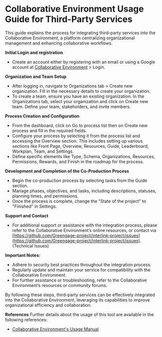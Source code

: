 # Collaborative Environment Usage Guide for Third-Party Services

This guide explains the process for integrating third-party services into the Collaborative Environment, a platform centralizing organizational management and enhancing collaborative workflows.

**Initial Login and registration**

- Create an account either by registering with an email or using a Google account at [Collaborative Environment](https://demo.greengage-project.eu/dashboard) > Login.

**Organization and Team Setup**

- After logging in, navigate to Organizations tab > Create new organization. Fill in the necessary details to create your organization.
- To create a team, ensure you have an existing organization. In the Organizations tab, select your organization and click on Create new team. Define your team, stakeholders, and invite members.

**Process Creation and Configuration**

- From the dashboard, click on Go to process list then on Create new process and fill in the required fields.
- Configure your process by selecting it from the process list and accessing the Overview section. This includes setting up various sections like Front Page, Overview, Resources, Guide, Leaderboard, Workplan, Team, and Settings.
- Define specific elements like Type, Schema, Organizations, Resources, Permissions, Rewards, and Finish in the roadmap for the process.

**Development and Completion of the Co-Production Process**

- Begin the co-production process by selecting tasks from the Guide section.
- Manage phases, objectives, and tasks, including descriptions, statuses, planning times, and permissions.
- Once the process is complete, change the "State of the project" to "Finished" in Settings.

**Support and Contact**

- For additional support or assistance with the integration process, please refer to the Collaborative Environment’s online resources, or contact via [https://github.com/Greengage-project/interlink-project/issues](https://github.com/Greengage-project/interlink-project/issues). (Technical Issues)

**Important Notes:**

- Adhere to security best practices throughout the integration process.
- Regularly update and maintain your service for compatibility with the Collaborative Environment.
- For further assistance or troubleshooting, refer to the Collaborative Environment’s resources or community forums.

By following these steps, third-party services can be effectively integrated into the Collaborative Environment, leveraging its capabilities to improve organizational efficiency and collaboration.

**References**
Further details about the usage of this tool are available in the following references:
- [Collaborative Environment's Usage Manual](https://demo.greengage-project.eu/docs/en/)

